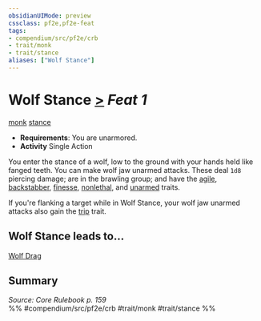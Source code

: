 ```yaml
---
obsidianUIMode: preview
cssclass: pf2e,pf2e-feat
tags:
- compendium/src/pf2e/crb
- trait/monk
- trait/stance
aliases: ["Wolf Stance"]
---
```

# Wolf Stance  [>](chapter-9-playing-the-game.md#Actions "Single Action") *Feat 1*  
[monk](Reference/Rules/Traits/monk.md "Monk Class Trait")  [stance](stance.md "Stance Combat Trait")  

- **Requirements**: You are unarmored.
- **Activity** Single Action

You enter the stance of a wolf, low to the ground with your hands held like fanged teeth. You can make wolf jaw unarmed attacks. These deal `1d8` piercing damage; are in the brawling group; and have the [agile](agile.md "Agile Weapon Trait"), [backstabber](backstabber.md "Backstabber Weapon Trait"), [finesse](finesse.md "Finesse Weapon Trait"), [nonlethal](nonlethal.md "Nonlethal Weapon Trait"), and [unarmed](unarmed.md "Unarmed Weapon Trait") traits.

If you're flanking a target while in Wolf Stance, your wolf jaw unarmed attacks also gain the [trip](Reference/Rules/Traits/trip.md "Trip Weapon Trait") trait.

## Wolf Stance leads to...

[Wolf Drag](wolf-drag.md)

## Summary

*Source: Core Rulebook p. 159*  
%% #compendium/src/pf2e/crb #trait/monk #trait/stance %%
